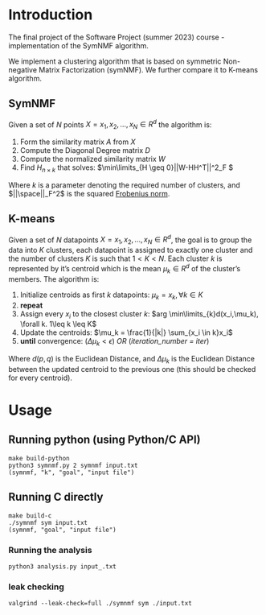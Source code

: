 # Introduction
The final project of the Software Project (summer 2023) course - implementation of the SymNMF algorithm.

We implement a clustering algorithm that is based on symmetric Non-negative Matrix Factorization (symNMF).
We further compare it to K-means algorithm.

## SymNMF 
Given a set of $N$ points $X = x_1, x_2, ...,x_N \in R^d$ the algorithm is:
1. Form the similarity matrix $A$ from $X$
2. Compute the Diagonal Degree matrix $D$
3. Compute the normalized similarity matrix $W$
4. Find $H_{n \times k}$ that solves: $\min\limits_{H \geq 0}||W-HH^T||^2_F $

Where $k$ is a parameter denoting the required number of clusters, and $||\space||_F^2$ is the squared [Frobenius norm](https://en.wikipedia.org/wiki/Matrix_norm#Frobenius_norm).

## K-means
Given a set of $N$ datapoints $X = x_1, x_2, ...,x_N \in R^d$, the goal is to group the data into $K$ clusters, each datapoint is assigned to exactly one cluster and the number of clusters $K$ is such that $1< K< N$. Each cluster $k$ is represented by it’s centroid which is the mean $\mu_k \in R^d$ of the
cluster’s members. The algorithm is:
1. Initialize centroids as first $k$ datapoints: $\mu_k=x_k, \forall k\in K$
2. **repeat**
3. Assign every $x_i$ to the closest cluster $k$: $arg \min\limits_{k}d(x_i,\mu_k), \forall k. 1\leq k \leq K$
4. Update the centroids: $\mu_k = \frac{1}{|k|} \sum_{x_i \in k}x_i$
5. **until** convergence: ($\Delta\mu_k<\epsilon$) *OR* (*iteration_number = iter*)

Where $d(p,q)$ is the Euclidean Distance,
and $\Delta\mu_k$ is the Euclidean Distance between the updated centroid to the previous one (this should be checked for every centroid).

# Usage
## Running python (using Python/C API)
```
make build-python
python3 symnmf.py 2 symnmf input.txt
(symnmf, "k", "goal", "input file")
```
## Running C directly
```
make build-c
./symnmf sym input.txt
(symnmf, "goal", "input file")
```
### Running the analysis
```
python3 analysis.py input_.txt
```
### leak checking
```
valgrind --leak-check=full ./symnmf sym ./input.txt
```
